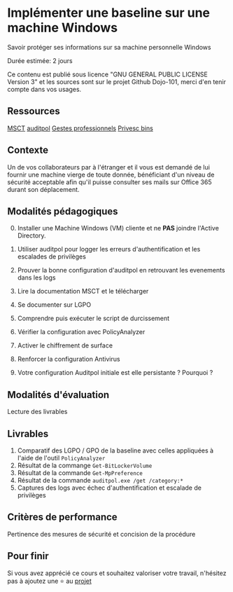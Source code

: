 # Implémenter une baseline sur une machine Windows

Savoir protéger ses informations sur sa machine personnelle Windows

Durée estimée: 2 jours

Ce contenu est publié sous licence "GNU GENERAL PUBLIC LICENSE Version 3" et les sources sont sur le projet Github Dojo-101, merci d'en tenir compte dans vos usages.

## Ressources

[MSCT](https://learn.microsoft.com/fr-fr/windows/security/operating-system-security/device-management/windows-security-configuration-framework/security-compliance-toolkit-10)
[auditpol](https://learn.microsoft.com/fr-fr/windows-server/administration/windows-commands/auditpol)
[Gestes professionnels](https://github.com/Aif4thah/Dojo-101)
[Privesc bins](https://lolbas-project.github.io/)

## Contexte

Un de vos collaborateurs par à l'étranger et il vous est demandé de lui fournir une machine vierge de toute donnée, 
bénéficiant d'un niveau de sécurité acceptable afin qu'il puisse consulter ses mails sur Office 365 durant son déplacement.


## Modalités pédagogiques

0. Installer une Machine Windows (VM) cliente et ne **PAS** joindre l'Active Directory.

1. Utiliser auditpol pour logger les erreurs d'authentification et les escalades de privilèges

2. Prouver la bonne configuration d'auditpol en retrouvant les evenements dans les logs

3. Lire la documentation MSCT et le télécharger

4. Se documenter sur LGPO

5. Comprendre puis exécuter le script de durcissement

6. Vérifier la configuration avec PolicyAnalyzer

7. Activer le chiffrement de surface

8. Renforcer la configuration Antivirus

9. Votre configuration Auditpol initiale est elle persistante ? Pourquoi ?


## Modalités d'évaluation

Lecture des livrables

## Livrables

1. Comparatif des LGPO / GPO de la baseline avec celles appliquées à l'aide de l'outil `PolicyAnalyzer`
2. Résultat de la commange `Get-BitLockerVolume`
3. Résultat de la commande `Get-MpPreference`
4. Résultat de la commande `auditpol.exe /get /category:*` 
5. Captures des logs avec échec d'authentification et escalade de privilèges

## Critères de performance

Pertinence des mesures de sécurité et concision de la procédure

## Pour finir

Si vous avez apprécié ce cours et souhaitez valoriser votre travail, n'hésitez pas à ajoutez une ⭐ au [projet](https://github.com/Aif4thah/Dojo-101)